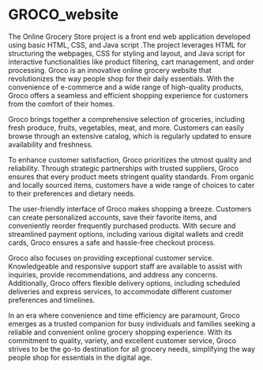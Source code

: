 # GROCO_website
The Online Grocery Store project is a front end web application developed using basic HTML, CSS, and Java script .The project leverages HTML for structuring the webpages, CSS for styling and layout, and Java script for interactive functionalities like product filtering, cart management, and order processing. 
Groco is an innovative online grocery website that revolutionizes the way people shop for their daily essentials. With the convenience of e-commerce and a wide range of high-quality products, Groco offers a seamless and efficient shopping experience for customers from the comfort of their homes. 

Groco brings together a comprehensive selection of groceries, including fresh produce, fruits, vegetables, meat, and more. Customers can easily browse through an extensive catalog, which is regularly updated to ensure availability and freshness.

To enhance customer satisfaction, Groco prioritizes the utmost quality and reliability. Through strategic partnerships with trusted suppliers, Groco ensures that every product meets stringent quality standards. From organic and locally sourced items, customers have a wide range of choices to cater to their preferences and dietary needs.

The user-friendly interface of Groco makes shopping a breeze. Customers can create personalized accounts, save their favorite items, and conveniently reorder frequently purchased products. With secure and streamlined payment options, including various digital wallets and credit cards, Groco ensures a safe and hassle-free checkout process.

Groco also focuses on providing exceptional customer service. Knowledgeable and responsive support staff are available to assist with inquiries, provide recommendations, and address any concerns. Additionally, Groco offers flexible delivery options, including scheduled deliveries and express services, to accommodate different customer preferences and timelines.

In an era where convenience and time efficiency are paramount, Groco emerges as a trusted companion for busy individuals and families seeking a reliable and convenient online grocery shopping experience. With its commitment to quality, variety, and excellent customer service, Groco strives to be the go-to destination for all grocery needs, simplifying the way people shop for essentials in the digital age.

